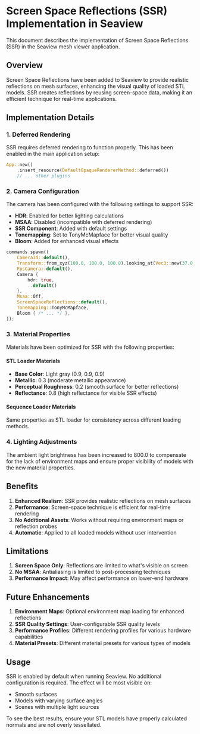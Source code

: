 # Screen Space Reflections (SSR) Implementation in Seaview

This document describes the implementation of Screen Space Reflections (SSR) in the Seaview mesh viewer application.

## Overview

Screen Space Reflections have been added to Seaview to provide realistic reflections on mesh surfaces, enhancing the visual quality of loaded STL models. SSR creates reflections by reusing screen-space data, making it an efficient technique for real-time applications.

## Implementation Details

### 1. Deferred Rendering

SSR requires deferred rendering to function properly. This has been enabled in the main application setup:

```rust
App::new()
    .insert_resource(DefaultOpaqueRendererMethod::deferred())
    // ... other plugins
```

### 2. Camera Configuration

The camera has been configured with the following settings to support SSR:

- **HDR**: Enabled for better lighting calculations
- **MSAA**: Disabled (incompatible with deferred rendering)
- **SSR Component**: Added with default settings
- **Tonemapping**: Set to TonyMcMapface for better visual quality
- **Bloom**: Added for enhanced visual effects

```rust
commands.spawn((
    Camera3d::default(),
    Transform::from_xyz(100.0, 100.0, 100.0).looking_at(Vec3::new(37.0, 37.0, 27.5), Vec3::Y),
    FpsCamera::default(),
    Camera {
        hdr: true,
        ..default()
    },
    Msaa::Off,
    ScreenSpaceReflections::default(),
    Tonemapping::TonyMcMapface,
    Bloom { /* ... */ },
));
```

### 3. Material Properties

Materials have been optimized for SSR with the following properties:

#### STL Loader Materials
- **Base Color**: Light gray (0.9, 0.9, 0.9)
- **Metallic**: 0.3 (moderate metallic appearance)
- **Perceptual Roughness**: 0.2 (smooth surface for better reflections)
- **Reflectance**: 0.8 (high reflectance for visible SSR effects)

#### Sequence Loader Materials
Same properties as STL loader for consistency across different loading methods.

### 4. Lighting Adjustments

The ambient light brightness has been increased to 800.0 to compensate for the lack of environment maps and ensure proper visibility of models with the new material properties.

## Benefits

1. **Enhanced Realism**: SSR provides realistic reflections on mesh surfaces
2. **Performance**: Screen-space technique is efficient for real-time rendering
3. **No Additional Assets**: Works without requiring environment maps or reflection probes
4. **Automatic**: Applied to all loaded models without user intervention

## Limitations

1. **Screen Space Only**: Reflections are limited to what's visible on screen
2. **No MSAA**: Antialiasing is limited to post-processing techniques
3. **Performance Impact**: May affect performance on lower-end hardware

## Future Enhancements

1. **Environment Maps**: Optional environment map loading for enhanced reflections
2. **SSR Quality Settings**: User-configurable SSR quality levels
3. **Performance Profiles**: Different rendering profiles for various hardware capabilities
4. **Material Presets**: Different material presets for various types of models

## Usage

SSR is enabled by default when running Seaview. No additional configuration is required. The effect will be most visible on:
- Smooth surfaces
- Models with varying surface angles
- Scenes with multiple light sources

To see the best results, ensure your STL models have properly calculated normals and are not overly tessellated.